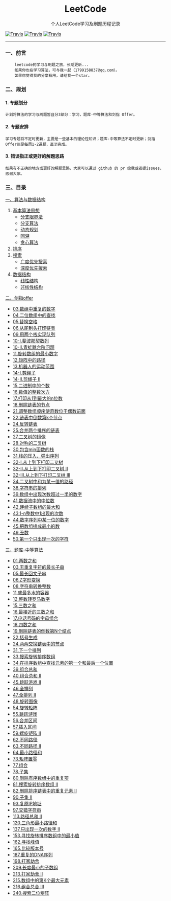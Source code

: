 <h1 align="center">LeetCode</h1>
<div align="center">
个人LeetCode学习及刷题历程记录
</div>

[![Travis](https://img.shields.io/badge/language-Java-white.svg)]() [![Travis](https://img.shields.io/badge/language-JavaScript-yellow.svg)]() [![Travis](https://img.shields.io/badge/language-TypeScript-blue.svg)]()

----

### 一、前言

        leetcode的学习与刷题之旅，长期更新...
        如果你也在学习算法，可与我一起（1799158837@qq.com）。
        如果你觉得我的分享有用，请给我一个star。

### 二、规划
#### 1. 专题划分
    计划将算法的学习与刷题暂且分3部分：学习，题库-中等算法和剑指 Offer。

#### 2. 专题安排
    学习专题将不定时更新，主要是一些基本的理论性知识；题库-中等算法不定时更新；剑指 Offer则是每周1-2道题，直至完成。

#### 3. 错误指正或更好的解题思路
    如果有不正确的地方或更好的解题思路，大家可以通过 github 的 pr 给我或者提issues，感谢大家。

### 三、目录
[一、算法与数据结构](./算法与数据结构/README.md)
1. [基本算法思想](./算法与数据结构/基本算法思想)
   - [分支限界法](./算法与数据结构/基本算法思想/分支限界法.md)
   - [分支算法](./算法与数据结构/基本算法思想/分治算法.md)
   - [动态规划](./算法与数据结构/基本算法思想/动态规划.md)
   - [回溯](./算法与数据结构/基本算法思想/回溯.md)
   - [贪心算法](./算法与数据结构/基本算法思想/贪心算法.md)
2. [排序](./算法与数据结构/排序/README.md)
3. [搜索](./算法与数据结构/搜索)
   - [广度优先搜索](./算法与数据结构/搜索/广度优先搜索.md)
   - [深度优先搜索](./算法与数据结构/搜索/深度优先搜索.md)
4. [数据结构](./算法与数据结构/数据结构/README.md)
   - [线性结构](./算法与数据结构/数据结构/线性结构.md)
   - [非线性结构](./算法与数据结构/数据结构/非线性结构.md)

[二、剑指offer](./剑指%20Offer（第%202%20版）/README.md)
- [03.数组中重复的数字](./剑指%20Offer（第%202%20版）/03.%20数组中重复的数字.md)
- [04.二位数组中的查找](./剑指%20Offer（第%202%20版）/04.%20二维数组中的查找.md)
- [05.替换空格](./剑指%20Offer（第%202%20版）/05.%20替换空格.md)
- [06.从尾到头打印链表](./剑指%20Offer（第%202%20版）/06.%20从尾到头打印链表.md)
- [09.用两个栈实现队列](./剑指%20Offer（第%202%20版）/09.%20用两个栈实现队列.md)
- [10-I.斐波那契数列](./剑指%20Offer（第%202%20版）/10-%20I.%20斐波那契数列.md)
- [10-II.青蛙跳台阶问题](./剑指%20Offer（第%202%20版）/10-%20II.%20青蛙跳台阶问题.md)
- [11.旋转数组的最小数字](./剑指%20Offer（第%202%20版）/11.%20旋转数组的最小数字.md)
- [12.矩阵中的路径](./剑指%20Offer（第%202%20版）/12.%20矩阵中的路径.md)
- [13.机器人的运动范围](./剑指%20Offer（第%202%20版）/13.%20机器人的运动范围.md)
- [14-I.剪绳子](./剑指%20Offer（第%202%20版）/14-%20I.%20剪绳子.md)
- [14-II.剪绳子 II](./剑指%20Offer（第%202%20版）/14-%20II.%20剪绳子%20II.md)
- [15.二进制中的个数](./剑指%20Offer（第%202%20版）/15.%20二进制中1的个数.md)
- [16.数值的整数次方](./剑指%20Offer（第%202%20版）/16.%20数值的整数次方.md)
- [17.打印从1到最大的n位数](./剑指%20Offer（第%202%20版）/17.%20打印从1到最大的n位数.md)
- [18.删除链表的节点](./剑指%20Offer（第%202%20版）/18.%20删除链表的节点.md)
- [21.调整数组顺序使奇数位于偶数前面](./剑指%20Offer（第%202%20版）/21.%20调整数组顺序使奇数位于偶数前面.md)
- [22.链表中倒数第k个节点](./剑指%20Offer（第%202%20版）/22.%20链表中倒数第k个节点.md)
- [24.反转链表](./剑指%20Offer（第%202%20版）/24.%20反转链表.md)
- [25.合并两个排序的链表](./剑指%20Offer（第%202%20版）/25.%20合并两个排序的链表.md)
- [27.二叉树的镜像](./剑指%20Offer（第%202%20版）/27.%20二叉树的镜像.md)
- [28.对称的二叉树](./剑指%20Offer（第%202%20版）/28.%20对称的二叉树.md)
- [30.包含min函数的栈](./剑指%20Offer（第%202%20版）/30.%20包含min函数的栈.md)
- [31.栈的压入、弹出序列](./剑指%20Offer（第%202%20版）/31.%20栈的压入、弹出序列.md)
- [32-I.从上到下打印二叉树](./剑指%20Offer（第%202%20版）/32%20-%20I.%20从上到下打印二叉树.md)
- [32-II.从上到下打印二叉树 II](./剑指%20Offer（第%202%20版）/32%20-%20II.%20从上到下打印二叉树%20II.md)
- [32-III.从上到下打印二叉树 III](./剑指%20Offer（第%202%20版）/32%20-%20III.%20从上到下打印二叉树%20III.md)
- [34.二叉树中和为某一值的路径](./剑指%20Offer（第%202%20版）/34.%20二叉树中和为某一值的路径.md)
- [38.字符串的排列](./剑指%20Offer（第%202%20版）/38.%20字符串的排列.md)
- [39.数组中出现次数超过一半的数字](./剑指%20Offer（第%202%20版）/39.%20数组中出现次数超过一半的数字.md)
- [41.数据流中的中位数](./剑指%20Offer（第%202%20版）/41.%20数据流中的中位数.md)
- [42.连续子数组的最大和](./剑指%20Offer（第%202%20版）/42.%20连续子数组的最大和.md)
- [43.1-n整数中1出现的次数](./剑指%20Offer（第%202%20版）/43.%201～n%20整数中%201%20出现的次数.md)
- [44.数字序列中某一位的数字](./剑指%20Offer（第%202%20版）/44.%20数字序列中某一位的数字.md)
- [45.把数组排成最小的数](./剑指%20Offer（第%202%20版）/45.%20把数组排成最小的数.md)
- [49.丑数](./剑指%20Offer（第%202%20版）/49.%20丑数.md)
- [50.第一个只出现一次的字符](./剑指%20Offer（第%202%20版）/50.%20第一个只出现一次的字符.md)

[三、题库-中等算法](./题库-中等算法/README.md)
- [01.两数之和](./题库-中等算法/01.%20两数之和.md)
- [03.无重复字符的最长子串](./题库-中等算法/03.%20无重复字符的最长子串.md)
- [05.最长回文子串](./题库-中等算法/05.%20最长回文子串.md)
- [06.Z字形变换](./题库-中等算法/06.%20Z%20字形变换.md)
- [08.字符串转换整数](./题库-中等算法/08.%20字符串转换整数%20(atoi).md)
- [11.盛最多水的容器](./题库-中等算法/11.%20盛最多水的容器.md)
- [12.整数转罗马数字](./题库-中等算法/12.%20整数转罗马数字.md)
- [15.三数之和](./题库-中等算法/15.%20三数之和.md)
- [16.最接近的三数之和](./题库-中等算法/16.%20最接近的三数之和.md)
- [17.电话号码的字母组合](./题库-中等算法/17.%20电话号码的字母组合.md)
- [18.四数之和](./题库-中等算法/18.%20四数之和.md)
- [19.删除链表的倒数第N个结点](./题库-中等算法/19.%20删除链表的倒数第%20N%20个结点.md)
- [22.括号生成](./题库-中等算法/22.%20括号生成.md)
- [24.两两交换链表中的节点](./题库-中等算法/24.%20两两交换链表中的节点.md)
- [31.下一个排列](./题库-中等算法/31.%20下一个排列.md)
- [33.搜索旋转排序数组](./题库-中等算法/33.%20搜索旋转排序数组.md)
- [34.在排序数组中查找元素的第一个和最后一个位置](./题库-中等算法/34.%20在排序数组中查找元素的第一个和最后一个位置.md)
- [39.组合总和](./题库-中等算法/39.%20组合总和.md)
- [40.组合总和 II](./题库-中等算法/40.%20组合总和%20II.md)
- [45.跳跃游戏 II](./题库-中等算法/45.%20跳跃游戏%20II.md)
- [46.全排列](./题库-中等算法/46.%20全排列.md)
- [47.全排列 II](./题库-中等算法/47.%20全排列%20II.md)
- [48.旋转图像](./题库-中等算法/48.%20旋转图像.md)
- [54.旋转矩阵](./题库-中等算法/54.%20螺旋矩阵.md)
- [55.跳跃游戏](./题库-中等算法/55.%20跳跃游戏.md)
- [56.合并区间](./题库-中等算法/56.%20合并区间.md)
- [57.插入区间](./题库-中等算法/57.%20插入区间.md)
- [59.螺旋矩阵 II](./题库-中等算法/59.%20螺旋矩阵%20II.md)
- [62.不同路径](./题库-中等算法/62.%20不同路径.md)
- [63.不同路径 II](./题库-中等算法/63.%20不同路径%20II.md)
- [64.最小路径和](./题库-中等算法/64.%20最小路径和.md)
- [73.矩阵置零](./题库-中等算法/73.%20矩阵置零.md)
- [77.组合](./题库-中等算法/77.%20组合.md)
- [78.子集](./题库-中等算法/78.%20子集.md)
- [80.删除有序数组中的重复项](./题库-中等算法/80.%20删除有序数组中的重复项%20II.md)
- [81.搜索旋转排序数组 II](./题库-中等算法/81.%20搜索旋转排序数组%20II.md)
- [82.删除排序链表中的重复元素 II](./题库-中等算法/82.%20删除排序链表中的重复元素%20II%20.md)
- [90.子集 II](./题库-中等算法/90.%20子集%20II.md)
- [93.复原IP地址](./题库-中等算法/93.%20复原%20IP%20地址.md)
- [97.交错字符串](./题库-中等算法/97.%20交错字符串.md)
- [113.路径总和 II](./题库-中等算法/113.%20路径总和%20II.md)
- [120.三角形最小路径和](./题库-中等算法/120.%20三角形最小路径和.md)
- [137.只出现一次的数字 II](./题库-中等算法/137.%20只出现一次的数字%20II.md)
- [153.寻找旋转排序数组中的最小值](./题库-中等算法/153.%20寻找旋转排序数组中的最小值.md)
- [162.寻找峰值](./题库-中等算法/162.%20寻找峰值.md)
- [165.比较版本号](./题库-中等算法/165.%20比较版本号.md)
- [187.重复的DNA序列](./题库-中等算法/187.%20重复的DNA序列.md)
- [198.打家劫舍](./题库-中等算法/198.%20打家劫舍.md)
- [209.长度最小的子数组](./题库-中等算法/209.%20长度最小的子数组.md)
- [213.打家劫舍 II](./题库-中等算法/213.%20打家劫舍%20II.md)
- [215.数组中的第K个最大元素](./题库-中等算法/215.%20数组中的第K个最大元素.md)
- [216.组合总合 III](./题库-中等算法/216.%20组合总和%20III.md)
- [240.搜索二位矩阵](./题库-中等算法/240.%20搜索二维矩阵%20II.md)
